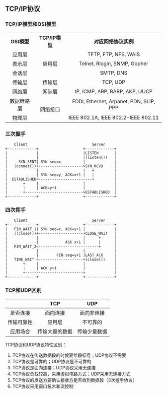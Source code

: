 ## TCP/IP协议

### TCP/IP模型和OSI模型

<table>
<tr>
    <td align="center"><b>OSI模型</b></td>
    <td align="center"><b>TCP/IP模型</b></td>
    <td align="center"><b>对应网络协议实例</b></td>
</tr>
<tr>
    <td align="center">应用层</td>
    <td align="center" rowspan="3">应用层</td>
    <td align="center">TFTP, FTP, NFS, WAIS</td>
</tr>
<tr>
    <td align="center">表示层</td>
    <td align="center">Telnet, Rlogin, SNMP, Gopher</td>
</tr>
<tr>
    <td align="center">会话层</td>
    <td align="center">SMTP, DNS</td>
</tr>
<tr>
    <td align="center">传输层</td>
    <td align="center">传输层</td>
    <td align="center">TCP, UDP</td>
</tr>
<tr>
    <td align="center">网络层</td>
    <td align="center">网际层</td>
    <td align="center">IP, ICMP, ARP, RARP, AKP, UUCP</td>
</tr>
<tr>
    <td align="center">数据链路层</td>
    <td align="center" rowspan="2">网络接口</td>
    <td align="center">FDDI, Ethernet, Arpanet, PDN, SLIP, PPP</td>
</tr>
<tr>
    <td align="center">物理层</td>
    <td align="center">IEEE 802.1A, IEEE 802.2-IEEE 802.11</td>
</tr>
</table>

### 三次握手

```asciidoc
    Client                             Server
+-------------+                    +-------------+
|             |                    |LISTEN       |
|             |                    |(listen())   |
|     SYN_SENT| SYN seq=x          |             |
|   (connet())+-------------------->SYN_RCVD     |
|             |                    |   +         |
|             | SYN seq=y, ACK=x+1 |   |         |
|  ESTABLISHED<------------------------+         |
|       +     |                    |             |
|       |     | ACK=y+1            |             |
|       +-------------------------->ESTABLISHED  |
+-------------+                    +-------------+
```

### 四次挥手

```asciidoc
    Client                             Server
+-------------+                    +-------------+
|   FIN_WAIT_1| SYN seq=x, ACK=y+1 |             |
|   ((close())+-------------------->CLOSE_WAIT   |
|             |                    |      +      |
|             |            ACK x+1 |      |      |
|   FIN_WAIT_2<---------------------------+      |
|             |                    |             |
|             |        FIN seq=y+1 |LAST_ACK     |
|   TIME_WAIT <--------------------+(close())    |
|       +     |                    |             |
|       |     | ACK y+1            |             |
|       +-------------------------->             |
+-------------+                    +-------------+
```

### TCP和UDP区别

|  | TCP | UDP |
| :---: | :---: | :---: |
| 是否连接 | 面向连接 | 面向非连接 |
| 传输可靠性 | 应用层 | 不可靠的 |
| 应用场合 | 传输大量的数据 | 传输少量数据 |

TCP协议和UDP协议特性区别：

1. TCP协议在传送数据段的时候要给段标号；UDP协议不需要
2. TCP协议是可靠的；UDP协议是不可靠的
3. TCP协议是面向连接；UDP协议采用无连接
4. TCP协议负载较高，采用虚拟电路方式；UDP采用无连接方式
5. TCP协议的发送方要确认接收方是否收到数据段（3次握手协议）
6. TCP协议采用窗口技术和流控制



